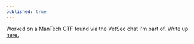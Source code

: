 ```yaml
---
published: true
---
```

Worked on a ManTech CTF found via the VetSec chat I'm part of. Write up [here.](https://github.com/garyray-k/hackemandstackem)
